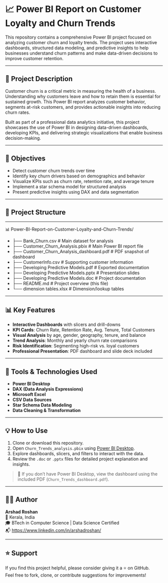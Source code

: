 # 📈 Power BI Report on Customer Loyalty and Churn Trends

This repository contains a comprehensive Power BI project focused on analyzing customer churn and loyalty trends. The project uses interactive dashboards, structured data modeling, and predictive insights to help businesses understand churn patterns and make data-driven decisions to improve customer retention.

---

## 📝 Project Description

Customer churn is a critical metric in measuring the health of a business. Understanding why customers leave and how to retain them is essential for sustained growth. This Power BI report analyzes customer behavior, segments at-risk customers, and provides actionable insights into reducing churn rates.

Built as part of a professional data analytics initiative, this project showcases the use of Power BI in designing data-driven dashboards, developing KPIs, and delivering strategic visualizations that enable business decision-making.

---

## 🎯 Objectives

- Detect customer churn trends over time
- Identify key churn drivers based on demographics and behavior
- Visualize KPIs such as churn rate, retention rate, and average tenure
- Implement a star schema model for structured analysis
- Present predictive insights using DAX and data segmentation

---

## 📁 Project Structure
---
📊 Power-BI-Report-on-Customer-Loyalty-and-Churn-Trends/
- ├── Bank_Churn.csv # Main dataset for analysis
- ├── Customer_Churn_Analysis.pbix # Main Power BI report file
- ├── Customer_Churn_Analysis_dashboard.pdf # PDF snapshot of dashboard
- ├── CustomerInfo.csv # Supporting customer information
- ├── Developing Predictive Models.pdf # Exported documentation
- ├── Developing Predictive Models.pptx # Presentation slides
- ├── Developing Predictive Models.doc # Project documentation
- ├── README.md # Project overview (this file)
- └── dimension tables.xlsx # Dimension/lookup tables

---

## 📊 Key Features

- **Interactive Dashboards** with slicers and drill-downs
- **KPI Cards**: Churn Rate, Retention Rate, Avg. Tenure, Total Customers
- **Visual Analysis** by age, gender, geography, tenure, and balance
- **Trend Analysis**: Monthly and yearly churn rate comparisons
- **Risk Identification**: Segmenting high-risk vs. loyal customers
- **Professional Presentation**: PDF dashboard and slide deck included

---

## 🧰 Tools & Technologies Used

- **Power BI Desktop**
- **DAX (Data Analysis Expressions)**
- **Microsoft Excel**
- **CSV Data Sources**
- **Star Schema Data Modeling**
- **Data Cleaning & Transformation**

---

## 💡 How to Use

1. Clone or download this repository.
2. Open `Churn_Trends_analysis.pbix` using [Power BI Desktop](https://powerbi.microsoft.com/desktop/).
3. Explore dashboards, slicers, and filters to interact with the data.
4. Review the `.doc` or `.pptx` files for detailed project explanation and insights.

> 📌 If you don’t have Power BI Desktop, view the dashboard using the included PDF (`Churn_Trends_dashboard.pdf`).

---

## 👨‍💼 Author

**Arshad Roshan**  
📍 Kerala, India  
🎓 BTech in Computer Science | Data Science Certified  
📬 https://www.linkedin.com/in/arshadroshan/

---

## ⭐️ Support

If you find this project helpful, please consider giving it a ⭐️ on GitHub.  
Feel free to fork, clone, or contribute suggestions for improvements!

